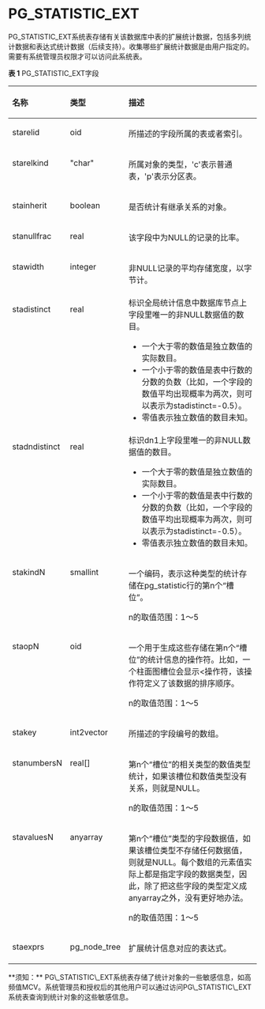 # PG\_STATISTIC\_EXT

PG\_STATISTIC\_EXT系统表存储有关该数据库中表的扩展统计数据，包括多列统计数据和表达式统计数据（后续支持）。收集哪些扩展统计数据是由用户指定的。需要有系统管理员权限才可以访问此系统表。

**表 1**  PG\_STATISTIC\_EXT字段

<a name="zh-cn_topic_0283137717_zh-cn_topic_0237122318_zh-cn_topic_0059778435_t409d019781a1464fa35a78496efe5127"></a>
<table><thead align="left"><tr id="zh-cn_topic_0283137717_zh-cn_topic_0237122318_zh-cn_topic_0059778435_r9fa959080f464cda84d3e370c739cedb"><th class="cellrowborder" valign="top" width="18.25%" id="mcps1.2.4.1.1"><p id="zh-cn_topic_0283137717_zh-cn_topic_0237122318_zh-cn_topic_0059778435_a9eeabae9f57146a3b582196fd912e426"><a name="zh-cn_topic_0283137717_zh-cn_topic_0237122318_zh-cn_topic_0059778435_a9eeabae9f57146a3b582196fd912e426"></a><a name="zh-cn_topic_0283137717_zh-cn_topic_0237122318_zh-cn_topic_0059778435_a9eeabae9f57146a3b582196fd912e426"></a>名称</p>
</th>
<th class="cellrowborder" valign="top" width="14.85%" id="mcps1.2.4.1.2"><p id="zh-cn_topic_0283137717_zh-cn_topic_0237122318_zh-cn_topic_0059778435_ae624cb0932be49ebac308d8f7c5ac44d"><a name="zh-cn_topic_0283137717_zh-cn_topic_0237122318_zh-cn_topic_0059778435_ae624cb0932be49ebac308d8f7c5ac44d"></a><a name="zh-cn_topic_0283137717_zh-cn_topic_0237122318_zh-cn_topic_0059778435_ae624cb0932be49ebac308d8f7c5ac44d"></a>类型</p>
</th>
<th class="cellrowborder" valign="top" width="66.9%" id="mcps1.2.4.1.3"><p id="zh-cn_topic_0283137717_zh-cn_topic_0237122318_zh-cn_topic_0059778435_acf2cd5f8256b4f5abd9e302d0ca582fb"><a name="zh-cn_topic_0283137717_zh-cn_topic_0237122318_zh-cn_topic_0059778435_acf2cd5f8256b4f5abd9e302d0ca582fb"></a><a name="zh-cn_topic_0283137717_zh-cn_topic_0237122318_zh-cn_topic_0059778435_acf2cd5f8256b4f5abd9e302d0ca582fb"></a>描述</p>
</th>
</tr>
</thead>
<tbody><tr id="zh-cn_topic_0283137717_zh-cn_topic_0237122318_zh-cn_topic_0059778435_r9df1702564f0488285e85b6175f2f077"><td class="cellrowborder" valign="top" width="18.25%" headers="mcps1.2.4.1.1 "><p id="zh-cn_topic_0283137717_zh-cn_topic_0237122318_zh-cn_topic_0059778435_a955ddb3e3046481f85d60457555bbd47"><a name="zh-cn_topic_0283137717_zh-cn_topic_0237122318_zh-cn_topic_0059778435_a955ddb3e3046481f85d60457555bbd47"></a><a name="zh-cn_topic_0283137717_zh-cn_topic_0237122318_zh-cn_topic_0059778435_a955ddb3e3046481f85d60457555bbd47"></a>starelid</p>
</td>
<td class="cellrowborder" valign="top" width="14.85%" headers="mcps1.2.4.1.2 "><p id="zh-cn_topic_0283137717_zh-cn_topic_0237122318_zh-cn_topic_0059778435_a7369429b087d40dfb246ac6bef7221ef"><a name="zh-cn_topic_0283137717_zh-cn_topic_0237122318_zh-cn_topic_0059778435_a7369429b087d40dfb246ac6bef7221ef"></a><a name="zh-cn_topic_0283137717_zh-cn_topic_0237122318_zh-cn_topic_0059778435_a7369429b087d40dfb246ac6bef7221ef"></a>oid</p>
</td>
<td class="cellrowborder" valign="top" width="66.9%" headers="mcps1.2.4.1.3 "><p id="zh-cn_topic_0283137717_zh-cn_topic_0237122318_zh-cn_topic_0059778435_a9f44d7fc88174a08a4fd18e69a06db8a"><a name="zh-cn_topic_0283137717_zh-cn_topic_0237122318_zh-cn_topic_0059778435_a9f44d7fc88174a08a4fd18e69a06db8a"></a><a name="zh-cn_topic_0283137717_zh-cn_topic_0237122318_zh-cn_topic_0059778435_a9f44d7fc88174a08a4fd18e69a06db8a"></a>所描述的字段所属的表或者索引。</p>
</td>
</tr>
<tr id="zh-cn_topic_0283137717_zh-cn_topic_0237122318_zh-cn_topic_0059778435_r36a6830d24b94cdcadbf8c3cd45ca3f8"><td class="cellrowborder" valign="top" width="18.25%" headers="mcps1.2.4.1.1 "><p id="zh-cn_topic_0283137717_zh-cn_topic_0237122318_zh-cn_topic_0059778435_a79be0e463c26402bbc3e8eb971e291c7"><a name="zh-cn_topic_0283137717_zh-cn_topic_0237122318_zh-cn_topic_0059778435_a79be0e463c26402bbc3e8eb971e291c7"></a><a name="zh-cn_topic_0283137717_zh-cn_topic_0237122318_zh-cn_topic_0059778435_a79be0e463c26402bbc3e8eb971e291c7"></a>starelkind</p>
</td>
<td class="cellrowborder" valign="top" width="14.85%" headers="mcps1.2.4.1.2 "><p id="zh-cn_topic_0283137717_zh-cn_topic_0237122318_zh-cn_topic_0059778435_a00a2a7fecca24f9b987302851e4ab7f5"><a name="zh-cn_topic_0283137717_zh-cn_topic_0237122318_zh-cn_topic_0059778435_a00a2a7fecca24f9b987302851e4ab7f5"></a><a name="zh-cn_topic_0283137717_zh-cn_topic_0237122318_zh-cn_topic_0059778435_a00a2a7fecca24f9b987302851e4ab7f5"></a>"char"</p>
</td>
<td class="cellrowborder" valign="top" width="66.9%" headers="mcps1.2.4.1.3 "><p id="zh-cn_topic_0283137717_zh-cn_topic_0237122318_zh-cn_topic_0059778435_a98eb7d8b50fb42b9878912f0aeb0b1d3"><a name="zh-cn_topic_0283137717_zh-cn_topic_0237122318_zh-cn_topic_0059778435_a98eb7d8b50fb42b9878912f0aeb0b1d3"></a><a name="zh-cn_topic_0283137717_zh-cn_topic_0237122318_zh-cn_topic_0059778435_a98eb7d8b50fb42b9878912f0aeb0b1d3"></a>所属对象的类型，'c'表示普通表，'p'表示分区表。</p>
</td>
</tr>
<tr id="zh-cn_topic_0283137717_zh-cn_topic_0237122318_zh-cn_topic_0059778435_rd3f705c2468a4c718249d404e7951cdc"><td class="cellrowborder" valign="top" width="18.25%" headers="mcps1.2.4.1.1 "><p id="zh-cn_topic_0283137717_zh-cn_topic_0237122318_zh-cn_topic_0059778435_a53b9c37b7d484e23b0e67472ce1e55ea"><a name="zh-cn_topic_0283137717_zh-cn_topic_0237122318_zh-cn_topic_0059778435_a53b9c37b7d484e23b0e67472ce1e55ea"></a><a name="zh-cn_topic_0283137717_zh-cn_topic_0237122318_zh-cn_topic_0059778435_a53b9c37b7d484e23b0e67472ce1e55ea"></a>stainherit</p>
</td>
<td class="cellrowborder" valign="top" width="14.85%" headers="mcps1.2.4.1.2 "><p id="zh-cn_topic_0283137717_zh-cn_topic_0237122318_zh-cn_topic_0059778435_a2128c6cb0f8d427f838e4dfd5482497a"><a name="zh-cn_topic_0283137717_zh-cn_topic_0237122318_zh-cn_topic_0059778435_a2128c6cb0f8d427f838e4dfd5482497a"></a><a name="zh-cn_topic_0283137717_zh-cn_topic_0237122318_zh-cn_topic_0059778435_a2128c6cb0f8d427f838e4dfd5482497a"></a><span id="zh-cn_topic_0283137717_zh-cn_topic_0237122318_text2650327152810"><a name="zh-cn_topic_0283137717_zh-cn_topic_0237122318_text2650327152810"></a><a name="zh-cn_topic_0283137717_zh-cn_topic_0237122318_text2650327152810"></a>boolean</span></p>
</td>
<td class="cellrowborder" valign="top" width="66.9%" headers="mcps1.2.4.1.3 "><p id="zh-cn_topic_0283137717_zh-cn_topic_0237122318_zh-cn_topic_0059778435_a5aeb7ef6af0b497bacfecde8a757c992"><a name="zh-cn_topic_0283137717_zh-cn_topic_0237122318_zh-cn_topic_0059778435_a5aeb7ef6af0b497bacfecde8a757c992"></a><a name="zh-cn_topic_0283137717_zh-cn_topic_0237122318_zh-cn_topic_0059778435_a5aeb7ef6af0b497bacfecde8a757c992"></a>是否统计有继承关系的对象。</p>
</td>
</tr>
<tr id="zh-cn_topic_0283137717_zh-cn_topic_0237122318_zh-cn_topic_0059778435_r025ddb4ad4f446f4905a0df32f51ea68"><td class="cellrowborder" valign="top" width="18.25%" headers="mcps1.2.4.1.1 "><p id="zh-cn_topic_0283137717_zh-cn_topic_0237122318_zh-cn_topic_0059778435_ac13af8a0cde44a79aefc3967921c3e53"><a name="zh-cn_topic_0283137717_zh-cn_topic_0237122318_zh-cn_topic_0059778435_ac13af8a0cde44a79aefc3967921c3e53"></a><a name="zh-cn_topic_0283137717_zh-cn_topic_0237122318_zh-cn_topic_0059778435_ac13af8a0cde44a79aefc3967921c3e53"></a>stanullfrac</p>
</td>
<td class="cellrowborder" valign="top" width="14.85%" headers="mcps1.2.4.1.2 "><p id="zh-cn_topic_0283137717_zh-cn_topic_0237122318_zh-cn_topic_0059778435_ab8a7294170364af5801a06f663c0126d"><a name="zh-cn_topic_0283137717_zh-cn_topic_0237122318_zh-cn_topic_0059778435_ab8a7294170364af5801a06f663c0126d"></a><a name="zh-cn_topic_0283137717_zh-cn_topic_0237122318_zh-cn_topic_0059778435_ab8a7294170364af5801a06f663c0126d"></a>real</p>
</td>
<td class="cellrowborder" valign="top" width="66.9%" headers="mcps1.2.4.1.3 "><p id="zh-cn_topic_0283137717_zh-cn_topic_0237122318_zh-cn_topic_0059778435_afeda68a6a9b04e1ca4acb5752f35caa9"><a name="zh-cn_topic_0283137717_zh-cn_topic_0237122318_zh-cn_topic_0059778435_afeda68a6a9b04e1ca4acb5752f35caa9"></a><a name="zh-cn_topic_0283137717_zh-cn_topic_0237122318_zh-cn_topic_0059778435_afeda68a6a9b04e1ca4acb5752f35caa9"></a>该字段中为NULL的记录的比率。</p>
</td>
</tr>
<tr id="zh-cn_topic_0283137717_zh-cn_topic_0237122318_zh-cn_topic_0059778435_r177bec5ced3047caa402dee55e836ac1"><td class="cellrowborder" valign="top" width="18.25%" headers="mcps1.2.4.1.1 "><p id="zh-cn_topic_0283137717_zh-cn_topic_0237122318_zh-cn_topic_0059778435_a290918dac5a44775b1e8b4d8a75c2205"><a name="zh-cn_topic_0283137717_zh-cn_topic_0237122318_zh-cn_topic_0059778435_a290918dac5a44775b1e8b4d8a75c2205"></a><a name="zh-cn_topic_0283137717_zh-cn_topic_0237122318_zh-cn_topic_0059778435_a290918dac5a44775b1e8b4d8a75c2205"></a>stawidth</p>
</td>
<td class="cellrowborder" valign="top" width="14.85%" headers="mcps1.2.4.1.2 "><p id="zh-cn_topic_0283137717_zh-cn_topic_0237122318_zh-cn_topic_0059778435_a79eb4132051a4623a29780b2f237f001"><a name="zh-cn_topic_0283137717_zh-cn_topic_0237122318_zh-cn_topic_0059778435_a79eb4132051a4623a29780b2f237f001"></a><a name="zh-cn_topic_0283137717_zh-cn_topic_0237122318_zh-cn_topic_0059778435_a79eb4132051a4623a29780b2f237f001"></a>integer</p>
</td>
<td class="cellrowborder" valign="top" width="66.9%" headers="mcps1.2.4.1.3 "><p id="zh-cn_topic_0283137717_zh-cn_topic_0237122318_zh-cn_topic_0059778435_ae28f9be04e1a4387a64cf9c9b8e12f17"><a name="zh-cn_topic_0283137717_zh-cn_topic_0237122318_zh-cn_topic_0059778435_ae28f9be04e1a4387a64cf9c9b8e12f17"></a><a name="zh-cn_topic_0283137717_zh-cn_topic_0237122318_zh-cn_topic_0059778435_ae28f9be04e1a4387a64cf9c9b8e12f17"></a>非NULL记录的平均存储宽度，以字节计。</p>
</td>
</tr>
<tr id="zh-cn_topic_0283137717_zh-cn_topic_0237122318_zh-cn_topic_0059778435_r2191dc87ee0942c38c686cfd3c144562"><td class="cellrowborder" valign="top" width="18.25%" headers="mcps1.2.4.1.1 "><p id="zh-cn_topic_0283137717_zh-cn_topic_0237122318_zh-cn_topic_0059778435_aa4e05bbc143b45f4a2c8613271357054"><a name="zh-cn_topic_0283137717_zh-cn_topic_0237122318_zh-cn_topic_0059778435_aa4e05bbc143b45f4a2c8613271357054"></a><a name="zh-cn_topic_0283137717_zh-cn_topic_0237122318_zh-cn_topic_0059778435_aa4e05bbc143b45f4a2c8613271357054"></a>stadistinct</p>
</td>
<td class="cellrowborder" valign="top" width="14.85%" headers="mcps1.2.4.1.2 "><p id="zh-cn_topic_0283137717_zh-cn_topic_0237122318_zh-cn_topic_0059778435_a932556b873fd4bc9a0d32d296b4fce67"><a name="zh-cn_topic_0283137717_zh-cn_topic_0237122318_zh-cn_topic_0059778435_a932556b873fd4bc9a0d32d296b4fce67"></a><a name="zh-cn_topic_0283137717_zh-cn_topic_0237122318_zh-cn_topic_0059778435_a932556b873fd4bc9a0d32d296b4fce67"></a>real</p>
</td>
<td class="cellrowborder" valign="top" width="66.9%" headers="mcps1.2.4.1.3 "><div class="p" id="zh-cn_topic_0283137717_zh-cn_topic_0237122318_zh-cn_topic_0059778435_a989b7d2a7cf742ddb9d5b5254032b768"><a name="zh-cn_topic_0283137717_zh-cn_topic_0237122318_zh-cn_topic_0059778435_a989b7d2a7cf742ddb9d5b5254032b768"></a><a name="zh-cn_topic_0283137717_zh-cn_topic_0237122318_zh-cn_topic_0059778435_a989b7d2a7cf742ddb9d5b5254032b768"></a>标识全局统计信息中数据库节点上字段里唯一的非NULL数据值的数目。<a name="zh-cn_topic_0283137717_zh-cn_topic_0237122318_zh-cn_topic_0059778435_u91e07d873c3e4ee1a23ac5f11436835a"></a><a name="zh-cn_topic_0283137717_zh-cn_topic_0237122318_zh-cn_topic_0059778435_u91e07d873c3e4ee1a23ac5f11436835a"></a><ul id="zh-cn_topic_0283137717_zh-cn_topic_0237122318_zh-cn_topic_0059778435_u91e07d873c3e4ee1a23ac5f11436835a"><li>一个大于零的数值是独立数值的实际数目。</li><li>一个小于零的数值是表中行数的分数的负数（比如，一个字段的数值平均出现概率为两次，则可以表示为stadistinct=-0.5）。</li><li>零值表示独立数值的数目未知。</li></ul>
</div>
</td>
</tr>
<tr id="zh-cn_topic_0283137717_zh-cn_topic_0237122318_row64543474101134"><td class="cellrowborder" valign="top" width="18.25%" headers="mcps1.2.4.1.1 "><p id="zh-cn_topic_0283137717_zh-cn_topic_0237122318_p8695731101136"><a name="zh-cn_topic_0283137717_zh-cn_topic_0237122318_p8695731101136"></a><a name="zh-cn_topic_0283137717_zh-cn_topic_0237122318_p8695731101136"></a>stadndistinct</p>
</td>
<td class="cellrowborder" valign="top" width="14.85%" headers="mcps1.2.4.1.2 "><p id="zh-cn_topic_0283137717_zh-cn_topic_0237122318_p33265624101136"><a name="zh-cn_topic_0283137717_zh-cn_topic_0237122318_p33265624101136"></a><a name="zh-cn_topic_0283137717_zh-cn_topic_0237122318_p33265624101136"></a>real</p>
</td>
<td class="cellrowborder" valign="top" width="66.9%" headers="mcps1.2.4.1.3 "><div class="p" id="zh-cn_topic_0283137717_zh-cn_topic_0237122318_p10161009101136"><a name="zh-cn_topic_0283137717_zh-cn_topic_0237122318_p10161009101136"></a><a name="zh-cn_topic_0283137717_zh-cn_topic_0237122318_p10161009101136"></a>标识dn1上字段里唯一的非NULL数据值的数目。<a name="zh-cn_topic_0283137717_zh-cn_topic_0237122318_ul24340221101136"></a><a name="zh-cn_topic_0283137717_zh-cn_topic_0237122318_ul24340221101136"></a><ul id="zh-cn_topic_0283137717_zh-cn_topic_0237122318_ul24340221101136"><li>一个大于零的数值是独立数值的实际数目。</li><li>一个小于零的数值是表中行数的分数的负数（比如，一个字段的数值平均出现概率为两次，则可以表示为stadistinct=-0.5）。</li><li>零值表示独立数值的数目未知。</li></ul>
</div>
</td>
</tr>
<tr id="zh-cn_topic_0283137717_zh-cn_topic_0237122318_zh-cn_topic_0059778435_r98f7baf6506045218e022e589d7a5db4"><td class="cellrowborder" valign="top" width="18.25%" headers="mcps1.2.4.1.1 "><p id="zh-cn_topic_0283137717_zh-cn_topic_0237122318_zh-cn_topic_0059778435_a4aa911f0d13843a9bf4388b5da4d54b1"><a name="zh-cn_topic_0283137717_zh-cn_topic_0237122318_zh-cn_topic_0059778435_a4aa911f0d13843a9bf4388b5da4d54b1"></a><a name="zh-cn_topic_0283137717_zh-cn_topic_0237122318_zh-cn_topic_0059778435_a4aa911f0d13843a9bf4388b5da4d54b1"></a>stakindN</p>
</td>
<td class="cellrowborder" valign="top" width="14.85%" headers="mcps1.2.4.1.2 "><p id="zh-cn_topic_0283137717_zh-cn_topic_0237122318_zh-cn_topic_0059778435_a5eb6b5d448244e03838d3af894f7e9dd"><a name="zh-cn_topic_0283137717_zh-cn_topic_0237122318_zh-cn_topic_0059778435_a5eb6b5d448244e03838d3af894f7e9dd"></a><a name="zh-cn_topic_0283137717_zh-cn_topic_0237122318_zh-cn_topic_0059778435_a5eb6b5d448244e03838d3af894f7e9dd"></a>smallint</p>
</td>
<td class="cellrowborder" valign="top" width="66.9%" headers="mcps1.2.4.1.3 "><p id="zh-cn_topic_0283137717_zh-cn_topic_0237122318_zh-cn_topic_0059778435_a5365d5af63e3431d84dff029066364aa"><a name="zh-cn_topic_0283137717_zh-cn_topic_0237122318_zh-cn_topic_0059778435_a5365d5af63e3431d84dff029066364aa"></a><a name="zh-cn_topic_0283137717_zh-cn_topic_0237122318_zh-cn_topic_0059778435_a5365d5af63e3431d84dff029066364aa"></a>一个编码，表示这种类型的统计存储在pg_statistic行的第n个“槽位”。</p>
<p id="zh-cn_topic_0283137717_zh-cn_topic_0237122318_zh-cn_topic_0059778435_ac5c496909b1f4d6c8ec50554f07fcb61"><a name="zh-cn_topic_0283137717_zh-cn_topic_0237122318_zh-cn_topic_0059778435_ac5c496909b1f4d6c8ec50554f07fcb61"></a><a name="zh-cn_topic_0283137717_zh-cn_topic_0237122318_zh-cn_topic_0059778435_ac5c496909b1f4d6c8ec50554f07fcb61"></a>n的取值范围：1～5</p>
</td>
</tr>
<tr id="zh-cn_topic_0283137717_zh-cn_topic_0237122318_zh-cn_topic_0059778435_r1c1ecde97bb74a9fb200f6fad02028d3"><td class="cellrowborder" valign="top" width="18.25%" headers="mcps1.2.4.1.1 "><p id="zh-cn_topic_0283137717_zh-cn_topic_0237122318_zh-cn_topic_0059778435_ac443e0ee07cb448bb0f13de10253dd97"><a name="zh-cn_topic_0283137717_zh-cn_topic_0237122318_zh-cn_topic_0059778435_ac443e0ee07cb448bb0f13de10253dd97"></a><a name="zh-cn_topic_0283137717_zh-cn_topic_0237122318_zh-cn_topic_0059778435_ac443e0ee07cb448bb0f13de10253dd97"></a>staopN</p>
</td>
<td class="cellrowborder" valign="top" width="14.85%" headers="mcps1.2.4.1.2 "><p id="zh-cn_topic_0283137717_zh-cn_topic_0237122318_zh-cn_topic_0059778435_a12def3ebb81a487b9d79d93e16bddf3e"><a name="zh-cn_topic_0283137717_zh-cn_topic_0237122318_zh-cn_topic_0059778435_a12def3ebb81a487b9d79d93e16bddf3e"></a><a name="zh-cn_topic_0283137717_zh-cn_topic_0237122318_zh-cn_topic_0059778435_a12def3ebb81a487b9d79d93e16bddf3e"></a>oid</p>
</td>
<td class="cellrowborder" valign="top" width="66.9%" headers="mcps1.2.4.1.3 "><p id="zh-cn_topic_0283137717_zh-cn_topic_0237122318_zh-cn_topic_0059778435_a44755e714cb24f8f8cc795359927664f"><a name="zh-cn_topic_0283137717_zh-cn_topic_0237122318_zh-cn_topic_0059778435_a44755e714cb24f8f8cc795359927664f"></a><a name="zh-cn_topic_0283137717_zh-cn_topic_0237122318_zh-cn_topic_0059778435_a44755e714cb24f8f8cc795359927664f"></a>一个用于生成这些存储在第n个“槽位”的统计信息的操作符。比如，一个柱面图槽位会显示&lt;操作符，该操作符定义了该数据的排序顺序。</p>
<p id="zh-cn_topic_0283137717_zh-cn_topic_0237122318_zh-cn_topic_0059778435_a5c5f6a7e9d184ec68c46497cd81ea839"><a name="zh-cn_topic_0283137717_zh-cn_topic_0237122318_zh-cn_topic_0059778435_a5c5f6a7e9d184ec68c46497cd81ea839"></a><a name="zh-cn_topic_0283137717_zh-cn_topic_0237122318_zh-cn_topic_0059778435_a5c5f6a7e9d184ec68c46497cd81ea839"></a>n的取值范围：1～5</p>
</td>
</tr>
<tr id="zh-cn_topic_0283137717_zh-cn_topic_0237122318_row38308723172423"><td class="cellrowborder" valign="top" width="18.25%" headers="mcps1.2.4.1.1 "><p id="zh-cn_topic_0283137717_zh-cn_topic_0237122318_p48981074172425"><a name="zh-cn_topic_0283137717_zh-cn_topic_0237122318_p48981074172425"></a><a name="zh-cn_topic_0283137717_zh-cn_topic_0237122318_p48981074172425"></a>stakey</p>
</td>
<td class="cellrowborder" valign="top" width="14.85%" headers="mcps1.2.4.1.2 "><p id="zh-cn_topic_0283137717_zh-cn_topic_0237122318_p8044056172425"><a name="zh-cn_topic_0283137717_zh-cn_topic_0237122318_p8044056172425"></a><a name="zh-cn_topic_0283137717_zh-cn_topic_0237122318_p8044056172425"></a>int2vector</p>
</td>
<td class="cellrowborder" valign="top" width="66.9%" headers="mcps1.2.4.1.3 "><p id="zh-cn_topic_0283137717_zh-cn_topic_0237122318_p47588770172425"><a name="zh-cn_topic_0283137717_zh-cn_topic_0237122318_p47588770172425"></a><a name="zh-cn_topic_0283137717_zh-cn_topic_0237122318_p47588770172425"></a>所描述的字段编号的数组。</p>
</td>
</tr>
<tr id="zh-cn_topic_0283137717_zh-cn_topic_0237122318_zh-cn_topic_0059778435_rd937c41f991747229f15692544661271"><td class="cellrowborder" valign="top" width="18.25%" headers="mcps1.2.4.1.1 "><p id="zh-cn_topic_0283137717_zh-cn_topic_0237122318_zh-cn_topic_0059778435_a25708fbea4b84d939798fd39743a01cf"><a name="zh-cn_topic_0283137717_zh-cn_topic_0237122318_zh-cn_topic_0059778435_a25708fbea4b84d939798fd39743a01cf"></a><a name="zh-cn_topic_0283137717_zh-cn_topic_0237122318_zh-cn_topic_0059778435_a25708fbea4b84d939798fd39743a01cf"></a>stanumbersN</p>
</td>
<td class="cellrowborder" valign="top" width="14.85%" headers="mcps1.2.4.1.2 "><p id="zh-cn_topic_0283137717_zh-cn_topic_0237122318_zh-cn_topic_0059778435_a196b52aae5654409acac8732ce22e96f"><a name="zh-cn_topic_0283137717_zh-cn_topic_0237122318_zh-cn_topic_0059778435_a196b52aae5654409acac8732ce22e96f"></a><a name="zh-cn_topic_0283137717_zh-cn_topic_0237122318_zh-cn_topic_0059778435_a196b52aae5654409acac8732ce22e96f"></a>real[]</p>
</td>
<td class="cellrowborder" valign="top" width="66.9%" headers="mcps1.2.4.1.3 "><p id="zh-cn_topic_0283137717_zh-cn_topic_0237122318_zh-cn_topic_0059778435_ab079b76c7d724408ba5b2f954d1c266e"><a name="zh-cn_topic_0283137717_zh-cn_topic_0237122318_zh-cn_topic_0059778435_ab079b76c7d724408ba5b2f954d1c266e"></a><a name="zh-cn_topic_0283137717_zh-cn_topic_0237122318_zh-cn_topic_0059778435_ab079b76c7d724408ba5b2f954d1c266e"></a>第n个“槽位”的相关类型的数值类型统计，如果该槽位和数值类型没有关系，则就是NULL。</p>
<p id="zh-cn_topic_0283137717_zh-cn_topic_0237122318_zh-cn_topic_0059778435_a41bece846b124658a81180c495395221"><a name="zh-cn_topic_0283137717_zh-cn_topic_0237122318_zh-cn_topic_0059778435_a41bece846b124658a81180c495395221"></a><a name="zh-cn_topic_0283137717_zh-cn_topic_0237122318_zh-cn_topic_0059778435_a41bece846b124658a81180c495395221"></a>n的取值范围：1～5</p>
</td>
</tr>
<tr id="zh-cn_topic_0283137717_zh-cn_topic_0237122318_zh-cn_topic_0059778435_rb5da6f8a0b0e403e9f204de5f2ef0c07"><td class="cellrowborder" valign="top" width="18.25%" headers="mcps1.2.4.1.1 "><p id="zh-cn_topic_0283137717_zh-cn_topic_0237122318_zh-cn_topic_0059778435_a082e8c0a15734dd6a41c80161b65b997"><a name="zh-cn_topic_0283137717_zh-cn_topic_0237122318_zh-cn_topic_0059778435_a082e8c0a15734dd6a41c80161b65b997"></a><a name="zh-cn_topic_0283137717_zh-cn_topic_0237122318_zh-cn_topic_0059778435_a082e8c0a15734dd6a41c80161b65b997"></a>stavaluesN</p>
</td>
<td class="cellrowborder" valign="top" width="14.85%" headers="mcps1.2.4.1.2 "><p id="zh-cn_topic_0283137717_zh-cn_topic_0237122318_zh-cn_topic_0059778435_aac870a7d0e0d4f519dbe86df30d92577"><a name="zh-cn_topic_0283137717_zh-cn_topic_0237122318_zh-cn_topic_0059778435_aac870a7d0e0d4f519dbe86df30d92577"></a><a name="zh-cn_topic_0283137717_zh-cn_topic_0237122318_zh-cn_topic_0059778435_aac870a7d0e0d4f519dbe86df30d92577"></a>anyarray</p>
</td>
<td class="cellrowborder" valign="top" width="66.9%" headers="mcps1.2.4.1.3 "><p id="zh-cn_topic_0283137717_zh-cn_topic_0237122318_zh-cn_topic_0059778435_a94f2d0ee326349f5ada8c338724e159b"><a name="zh-cn_topic_0283137717_zh-cn_topic_0237122318_zh-cn_topic_0059778435_a94f2d0ee326349f5ada8c338724e159b"></a><a name="zh-cn_topic_0283137717_zh-cn_topic_0237122318_zh-cn_topic_0059778435_a94f2d0ee326349f5ada8c338724e159b"></a>第n个“槽位”类型的字段数据值，如果该槽位类型不存储任何数据值，则就是NULL。每个数组的元素值实际上都是指定字段的数据类型，因此，除了把这些字段的类型定义成anyarray之外，没有更好地办法。</p>
<p id="zh-cn_topic_0283137717_zh-cn_topic_0237122318_zh-cn_topic_0059778435_a8985e770dcd34a5f8c9196a22699cd23"><a name="zh-cn_topic_0283137717_zh-cn_topic_0237122318_zh-cn_topic_0059778435_a8985e770dcd34a5f8c9196a22699cd23"></a><a name="zh-cn_topic_0283137717_zh-cn_topic_0237122318_zh-cn_topic_0059778435_a8985e770dcd34a5f8c9196a22699cd23"></a>n的取值范围：1～5</p>
</td>
</tr>
<tr id="zh-cn_topic_0283137717_zh-cn_topic_0237122318_row1590511431613"><td class="cellrowborder" valign="top" width="18.25%" headers="mcps1.2.4.1.1 "><p id="zh-cn_topic_0283137717_zh-cn_topic_0237122318_p2905181401614"><a name="zh-cn_topic_0283137717_zh-cn_topic_0237122318_p2905181401614"></a><a name="zh-cn_topic_0283137717_zh-cn_topic_0237122318_p2905181401614"></a>staexprs</p>
</td>
<td class="cellrowborder" valign="top" width="14.85%" headers="mcps1.2.4.1.2 "><p id="zh-cn_topic_0283137717_zh-cn_topic_0237122318_p3905111491616"><a name="zh-cn_topic_0283137717_zh-cn_topic_0237122318_p3905111491616"></a><a name="zh-cn_topic_0283137717_zh-cn_topic_0237122318_p3905111491616"></a>pg_node_tree</p>
</td>
<td class="cellrowborder" valign="top" width="66.9%" headers="mcps1.2.4.1.3 "><p id="zh-cn_topic_0283137717_zh-cn_topic_0237122318_p5062986022442"><a name="zh-cn_topic_0283137717_zh-cn_topic_0237122318_p5062986022442"></a><a name="zh-cn_topic_0283137717_zh-cn_topic_0237122318_p5062986022442"></a>扩展统计信息对应的表达式。</p>
</td>
</tr>
</tbody>
</table>
 **须知：** 
PG\_STATISTIC\_EXT系统表存储了统计对象的一些敏感信息，如高频值MCV。系统管理员和授权后的其他用户可以通过访问PG\_STATISTIC\_EXT系统表查询到统计对象的这些敏感信息。